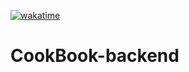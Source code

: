 [![wakatime](https://wakatime.com/badge/user/a3b47685-64e4-451c-9f82-029ff94c4c72/project/bbe39be1-6bf4-4257-a44d-a765d182bd0a.svg)](https://wakatime.com/badge/user/a3b47685-64e4-451c-9f82-029ff94c4c72/project/bbe39be1-6bf4-4257-a44d-a765d182bd0a)
# CookBook-backend
